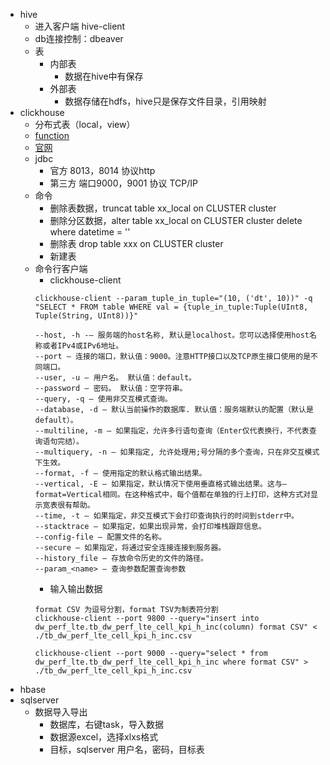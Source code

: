 
- hive
	- 进入客户端 hive-client
	- db连接控制：dbeaver
	- 表
		- 内部表
			- 数据在hive中有保存
		- 外部表
			- 数据存储在hdfs，hive只是保存文件目录，引用映射
- clickhouse
	- 分布式表（local，view）
	- [function](https://clickhouse.com/docs/en/sql-reference/functions/)
	- [官网](https://clickhouse.com/) 
	- jdbc
		- 官方 8013，8014 协议http
		- 第三方 端口9000，9001 协议 TCP/IP
	- 命令
		- 删除表数据，truncat table xx_local on CLUSTER cluster
		- 删除分区数据，alter table xx_local on CLUSTER cluster delete where datetime = ''
		- 删除表 drop table xxx on CLUSTER cluster
		- 新建表 
	- 命令行客户端
		- clickhouse-client
		```
		clickhouse-client --param_tuple_in_tuple="(10, ('dt', 10))" -q "SELECT * FROM table WHERE val = {tuple_in_tuple:Tuple(UInt8, Tuple(String, UInt8))}"
		```
		```
		--host, -h -– 服务端的host名称, 默认是localhost。您可以选择使用host名称或者IPv4或IPv6地址。
		--port – 连接的端口，默认值：9000。注意HTTP接口以及TCP原生接口使用的是不同端口。
		--user, -u – 用户名。 默认值：default。
		--password – 密码。 默认值：空字符串。
		--query, -q – 使用非交互模式查询。
		--database, -d – 默认当前操作的数据库. 默认值：服务端默认的配置（默认是default）。
		--multiline, -m – 如果指定，允许多行语句查询（Enter仅代表换行，不代表查询语句完结）。
		--multiquery, -n – 如果指定, 允许处理用;号分隔的多个查询，只在非交互模式下生效。
		--format, -f – 使用指定的默认格式输出结果。
		--vertical, -E – 如果指定，默认情况下使用垂直格式输出结果。这与–format=Vertical相同。在这种格式中，每个值都在单独的行上打印，这种方式对显示宽表很有帮助。
		--time, -t – 如果指定，非交互模式下会打印查询执行的时间到stderr中。
		--stacktrace – 如果指定，如果出现异常，会打印堆栈跟踪信息。
		--config-file – 配置文件的名称。
		--secure – 如果指定，将通过安全连接连接到服务器。
		--history_file — 存放命令历史的文件的路径。
		--param_<name> — 查询参数配置查询参数
		```
		- 输入输出数据
		```
		format CSV 为逗号分割，format TSV为制表符分割
		clickhouse-client --port 9800 --query="insert into dw_perf_lte.tb_dw_perf_lte_cell_kpi_h_inc(column) format CSV" < ./tb_dw_perf_lte_cell_kpi_h_inc.csv

		clickhouse-client --port 9000 --query="select * from dw_perf_lte.tb_dw_perf_lte_cell_kpi_h_inc where format CSV" > ./tb_dw_perf_lte_cell_kpi_h_inc.csv
		```
- hbase
- sqlserver
	- 数据导入导出
		- 数据库，右键task，导入数据
		- 数据源excel，选择xlxs格式
		- 目标，sqlserver 用户名，密码，目标表 

